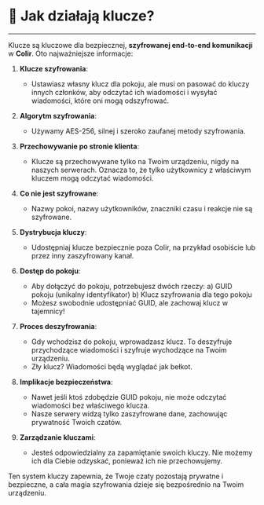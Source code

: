 # 🔑 Jak działają klucze?

---

Klucze są kluczowe dla bezpiecznej, **szyfrowanej end-to-end komunikacji** w **Colir**. Oto najważniejsze informacje:

1. **Klucze szyfrowania**:

   - Ustawiasz własny klucz dla pokoju, ale musi on pasować do kluczy innych członków, aby odczytać ich wiadomości i wysyłać wiadomości, które oni mogą odszyfrować.

2. **Algorytm szyfrowania**:

   - Używamy AES-256, silnej i szeroko zaufanej metody szyfrowania.

3. **Przechowywanie po stronie klienta**:

   - Klucze są przechowywane tylko na Twoim urządzeniu, nigdy na naszych serwerach. Oznacza to, że tylko użytkownicy z właściwym kluczem mogą odczytać wiadomości.

4. **Co nie jest szyfrowane**:

   - Nazwy pokoi, nazwy użytkowników, znaczniki czasu i reakcje nie są szyfrowane.

5. **Dystrybucja kluczy**:

   - Udostępniaj klucze bezpiecznie poza Colir, na przykład osobiście lub przez inny zaszyfrowany kanał.

6. **Dostęp do pokoju**:

   - Aby dołączyć do pokoju, potrzebujesz dwóch rzeczy:
     a) GUID pokoju (unikalny identyfikator)
     b) Klucz szyfrowania dla tego pokoju
   - Możesz swobodnie udostępniać GUID, ale zachowaj klucz w tajemnicy!

7. **Proces deszyfrowania**:

   - Gdy wchodzisz do pokoju, wprowadzasz klucz. To deszyfruje przychodzące wiadomości i szyfruje wychodzące na Twoim urządzeniu.
   - Zły klucz? Wiadomości będą wyglądać jak bełkot.

8. **Implikacje bezpieczeństwa**:

   - Nawet jeśli ktoś zdobędzie GUID pokoju, nie może odczytać wiadomości bez właściwego klucza.
   - Nasze serwery widzą tylko zaszyfrowane dane, zachowując prywatność Twoich czatów.

9. **Zarządzanie kluczami**:
   - Jesteś odpowiedzialny za zapamiętanie swoich kluczy. Nie możemy ich dla Ciebie odzyskać, ponieważ ich nie przechowujemy.

Ten system kluczy zapewnia, że Twoje czaty pozostają prywatne i bezpieczne, a cała magia szyfrowania dzieje się bezpośrednio na Twoim urządzeniu.